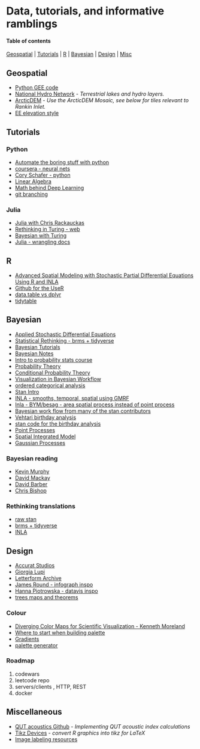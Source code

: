 # Data, tutorials, and informative ramblings

#### Table of contents
[Geospatial](#geospatial) |
[Tutorials](#tutorials) |
[R](#r) |
[Bayesian](#bayesian) |
[Design](#design) |
[Misc](*miscellaneous)



## Geospatial

* [Python GEE code](https://github.com/giswqs/earthengine-py-notebooks)
* [National Hydro Network](https://open.canada.ca/data/en/dataset/a4b190fe-e090-4e6d-881e-b87956c07977) - *Terrestrial lakes and hydro layers.*
* [ArcticDEM](https://www.pgc.umn.edu/data/arcticdem/) - *Use the ArcticDEM Mosaic, see below for tiles relevant to Rankin Inlet.*
* [EE elevation style](https://www.staridasgeography.gr/earth-engine-turn-cold-pixels-to-a-colorful-terrain/)


## Tutorials
### Python
* [Automate the boring stuff with python](https://automatetheboringstuff.com/)
* [coursera - neural nets](https://www.coursera.org/learn/neural-networks-deep-learning)
* [Cory Schafer - python](https://www.youtube.com/watch?v=ZDa-Z5JzLYM)
* [Linear Algebra](https://pabloinsente.github.io/intro-linear-algebra#sets)
* [Math behind Deep Learning](http://d2l.ai/chapter_preliminaries/linear-algebra.html)
* [git branching](https://github.com/pcottle/learnGitBranching)

### Julia
* [Julia with Chris Rackauckas](http://ucidatascienceinitiative.github.io/IntroToJulia/)
* [Rethinking in Turing - web](https://statisticalrethinkingjulia.github.io/TuringModels.jl/)
* [Bayesian with Turing](https://storopoli.io/Turing-Workshop/)
* [Julia - wrangling docs](https://julia-data-query.readthedocs.io/en/latest/dplyr.html)

## R
* [Advanced Spatial Modeling with Stochastic Partial Differential Equations Using R and INLA](https://becarioprecario.bitbucket.io/spde-gitbook/index.html)
* [Github for the UseR](https://happygitwithr.com/)
* [data.table vs dplyr](https://atrebas.github.io/post/2019-03-03-datatable-dplyr/)
* [tidytable](https://markfairbanks.github.io/tidytable/)

## Bayesian
* [Applied Stochastic Differential Equations](https://users.aalto.fi/~asolin/sde-book/sde-book.pdf)
* [Statistical Rethinking - brms + tidyverse](https://bookdown.org/ajkurz/Statistical_Rethinking_recoded/)
* [Bayesian Tutorials](https://github.com/stablemarkets/BayesianTutorials)
* [Bayesian Notes](https://jrnold.github.io/bayesian_notes/bayesian-computation.html)
* [Intro to probability stats course](https://ocw.mit.edu/courses/mathematics/18-05-introduction-to-probability-and-statistics-spring-2014/readings/)
* [Probability Theory](https://betanalpha.github.io/assets/case_studies/probability_theory.html)
* [Conditional Probability Theory](https://betanalpha.github.io/assets/case_studies/conditional_probability_theory.html)
* [Visualization in Bayesian Workflow](https://rss.onlinelibrary.wiley.com/doi/full/10.1111/rssa.12378)
* [ordered categorical analysis](https://psyarxiv.com/x8swp/)
* [Stan Intro](https://github.com/betanalpha/stan_intro/blob/master/stan_intro.pdf)
* [INLA - smooths, temporal, spatial using GMRF](https://06373067248184934733.googlegroups.com/attach/91cfa6d7b7c2566e/group-models.pdf?part=0.1&view=1&vt=ANaJVrHkWMN9MfUF5wJ48sUGGNvCAj4jmyXdmEMyjliCGwKKGpeSDuftJgSJTWKLV3lZt1TX8_1M2oMMTtKDEfrHFosB083RNWod6vVI1C49FxoZn8ytUso)
* [Inla - BYM/besag - area spatial process instead of point process](http://faculty.washington.edu/jonno/SISMIDmaterial/3-spatial1.pdf)
* [Bayesian work flow from many of the stan contributors](http://www.stat.columbia.edu/~gelman/research/unpublished/Bayesian_Workflow_article.pdf)
* [Vehtari birthday analysis](https://avehtari.github.io/casestudies/Birthdays/birthdays.html#Model_8+t_nu:_day_of_year_effect_with_Student's_t_prior)
* [stan code for the birthday analysis](https://github.com/avehtari/casestudies/tree/master/Birthdays)
* [Point Processes](https://benjamincretois.netlify.app/post/fitting-point-process-models-in-stan-part-2/)
* [Spatial Integrated Model](https://github.com/valentinlauret/SpatialIntegratedModelTursiops)
* [Gaussian Processes](https://distill.pub/2019/visual-exploration-gaussian-processes/)


### Bayesian reading
* [Kevin Murphy](https://probml.github.io/pml-book/book1.html)
* [David Mackay](http://www.inference.org.uk/mackay/itila/)
* [David Barber](http://web4.cs.ucl.ac.uk/staff/D.Barber/pmwiki/pmwiki.php?n=Brml.Online)
* [Chris Bishop](https://www.microsoft.com/en-us/research/uploads/prod/2006/01/Bishop-Pattern-Recognition-and-Machine-Learning-2006.pdf)

### Rethinking translations
* [raw stan](https://vincentarelbundock.github.io/rethinking2/)
* [brms + tidyverse](https://bookdown.org/ajkurz/Statistical_Rethinking_recoded/)
* [INLA](https://akawiecki.github.io/statistical_rethinking_inla/)

## Design
* [Accurat Studios](https://www.accurat.it/)
* [Giorgia Lupi](http://giorgialupi.com/)
* [Letterform Archive](http://oa.letterformarchive.org/)
* [James Round - infograph inspo](https://dribbble.com/jamesrounddesign)
* [Hanna Piotrowska - datavis inspo](https://www.behance.net/hannapio)
* [trees maps and theorems](https://www.principiae.be/book/)
### Colour
* [Diverging Color Maps for Scientific Visualization - Kenneth Moreland](https://link.springer.com/chapter/10.1007%2F978-3-642-10520-3_9)
* [Where to start when building palette](https://refactoringui.com/previews/building-your-color-palette/)
* [Gradients](https://palx.jxnblk.com/)
* [palette generator](http://colormind.io/)

### Roadmap
  1. codewars
  2. leetcode repo
  3. servers/clients , HTTP, REST
  4. docker


## Miscellaneous
* [QUT acoustics Github](https://github.com/QutEcoacoustics/audio-analysis/tree/master/docs) - *Implementing QUT acoustic index calculations*
* [Tikz Devices](https://github.com/Sharpie/RTikZDevice) - *convert R graphics into tikz for LaTeX*
* [Image labeling resources](https://github.com/heartexlabs/awesome-data-labeling)
